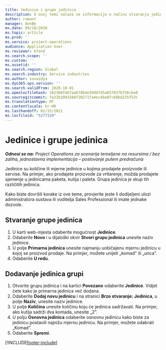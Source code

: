 ```yaml
---
title: Jedinice i grupe jedinica
description: U ovoj temi nalaze se informacije o načinu stvaranja jedinica i grupa jedinica u aplikaciji Dynamics 365 Project Operations.
author: rumant
manager: AnnBe
ms.date: 09/18/2020
ms.topic: article
ms.prod: ''
ms.service: project-operations
audience: Application User
ms.reviewer: kfend
ms.search.scope: ''
ms.custom: ''
ms.assetid: ''
ms.search.region: Global
ms.search.industry: Service industries
ms.author: suvaidya
ms.dyn365.ops.version: ''
ms.search.validFrom: 2020-10-01
ms.openlocfilehash: 162366f4b7aa678b4e39d9745a657037bf36cbe0
ms.sourcegitcommit: fa32b1893286f20271fa4ec4be8fc68bd135f53c
ms.translationtype: HT
ms.contentlocale: hr-HR
ms.lasthandoff: 02/15/2021
ms.locfileid: "5277329"
---
```

# <a name="units-and-unit-groups"></a>Jedinice i grupe jedinica

_**Odnosi se na:** Project Operations za scenarije temeljene na resursima / bez zaliha, jednostavna implementacija – poslovanje putem predračuna_

Jedinice su količine ili mjerne jedinice u kojima prodajete proizvode ili servise. Na primjer, ako prodajete proizvode za vrtlarenje, možda prodajete sjemenje u jedinicama paketa, kutija i paleta. Grupa jedinica je skup tih različitih jedinica.

Kako biste dovršili korake iz ove teme, provjerite jeste li dodijeljeni ulozi administratora sustava ili voditelja Sales Professional ili imate jednake dozvole.

## <a name="create-a-unit-group"></a>Stvaranje grupe jedinica

1. U karti web-mjesta odaberite mogućnost **Jedinice**.
2. Odaberite **Novo** i u dijaloški okvir **Stvori grupu jedinica** unesite naziv jedinice.
3. U polje **Primarna jedinica** unesite najmanju uobičajenu mjernu jedinicu u kojoj se proizvod prodaje. Na primjer, možete unijeti „komad” ili „unca”.
4. Odaberite **U redu**.

## <a name="add-units-to-a-unit-group"></a>Dodavanje jedinica grupi

1. Otvorite grupu jedinica i na kartici **Povezano** odaberite **Jedinice**. Vidjet ćete kako je primarna jedinica već dodana.
2. Odaberite **Dodaj novu jedinicu** i na stranici **Brzo stvaranje: Jedinica**, u polje **Naziv**, unesite naziv jedinice.
3. U polje **Količina** unesite količinu koju će jedinica sadržavati. Na primjer, ako kutija sadrži dva komada, unesite „2”. 
4. U polju **Osnovna jedinica** odaberite osnovnu jedinicu kako biste za jedinicu postavili najnižu mjernu jedinicu. Na primjer, možete odabrati „Komad”.
5. Odaberite **Spremi**.


[!INCLUDE[footer-include](../includes/footer-banner.md)]
